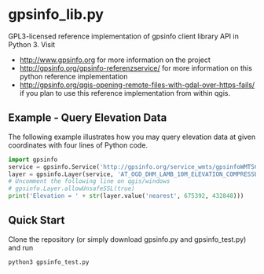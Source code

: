 # gpsinfo_lib.py

GPL3-licensed reference implementation of gpsinfo client library API in Python 3. 
Visit 

* http://www.gpsinfo.org for more information on the project
* http://gpsinfo.org/gpsinfo-referenzservice/ for more information on this python reference implementation
* http://gpsinfo.org/qgis-opening-remote-files-with-gdal-over-https-fails/ if you plan to use this reference implementation from within qgis.

## Example - Query Elevation Data

The following example illustrates how you may query elevation data at given 
coordinates with four lines of Python code.

```python
import gpsinfo
service = gpsinfo.Service('http://gpsinfo.org/service_wmts/gpsinfoWMTSCapabilities.xml')
layer = gpsinfo.Layer(service, 'AT_OGD_DHM_LAMB_10M_ELEVATION_COMPRESSED')
# Uncomment the following line on qgis/windows
# gpsinfo.Layer.allowUnsafeSSL(true)
print('Elevation = ' + str(layer.value('nearest', 675392, 432848)))
```

## Quick Start

Clone the repository (or simply download gpsinfo.py and gpsinfo_test.py) and
run 

```bash
python3 gpsinfo_test.py
```
